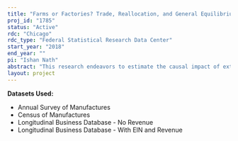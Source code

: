 ```yaml
---
title: "Farms or Factories? Trade, Reallocation, and General Equilibrium Adaptation  to the Global Productivity Impacts of Extreme Weather"
proj_id: "1785"
status: "Active"
rdc: "Chicago"
rdc_type: "Federal Statistical Research Data Center"
start_year: "2018"
end_year: ""
pi: "Ishan Nath"
abstract: "This research endeavors to estimate the causal impact of extreme weather on manufacturing productivity in the United States as part of a broader global analysis of the aggregate productivity impact of intensifying temperature extremes. We will use data from the Annual Survey of Manufactures, Census of Manufactures, and Longitudinal Business Database from 1972–2014 to construct a plant-level panel of manufacturing productivity that will be merged with county-level weather data to empirically estimate the causal effect of extreme temperatures. We will combine these results with separate estimates using microdata on manufacturing and agricultural production from many countries around the world to quantify the global heterogeneous impact of extreme temperatures on national comparative advantage between manufacturing and agriculture. These empirical estimates will then be embedded in a model of global trade to understand how the endogenous reallocation of production between broad sectors of the economy could reduce the aggregate costs of the shifting distribution of global temperatures. The trade model will also be used to quantify the degree to which trade barriers impede this mechanism of adaptation."
layout: project
---
```


**Datasets Used:**

  - Annual Survey of Manufactures 
  - Census of Manufactures 
  - Longitudinal Business Database - No Revenue 
  - Longitudinal Business Database - With EIN and Revenue 

